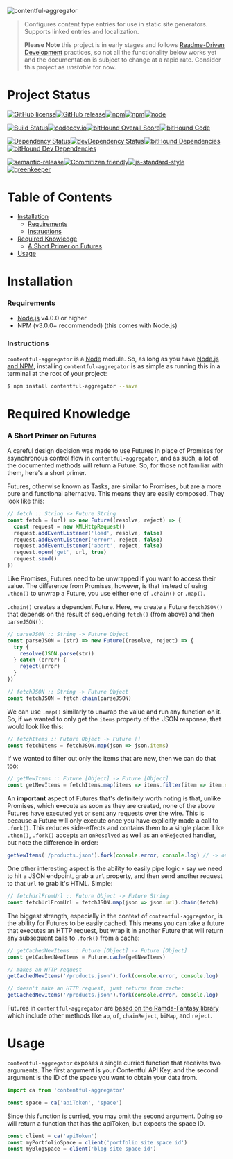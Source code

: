 ![contentful-aggregator](http://imgh.us/logo_187.svg)



> Configures content type entries for use in static site generators. Supports linked entries and localization.
> 
> **Please Note** this project is in early stages and follows [Readme-Driven Development](http://tom.preston-werner.com/2010/08/23/readme-driven-development.html) practices, so not all the functionality below works yet and the documentation is subject to change at a rapid rate. Consider this project as *unstable* for now.



# Project Status

[![GitHub license](https://img.shields.io/github/license/declandewet/contentful-aggregator.svg?style=flat-square)](https://github.com/declandewet/contentful-aggregator/blob/master/license.md)[![GitHub release](https://img.shields.io/github/release/declandewet/contentful-aggregator.svg?style=flat-square)](https://github.com/declandewet/contentful-aggregator/releases)[![npm](https://img.shields.io/npm/v/contentful-aggregator.svg?style=flat-square)](http://npmjs.org/package/contentful-aggregator)[![npm](https://img.shields.io/npm/dt/contentful-aggregator.svg?style=flat-square)](http://npmjs.org/package/contentful-aggregator)[![node](https://img.shields.io/node/v/contentful-aggregator.svg?style=flat-square)]()

[![Build Status](https://img.shields.io/travis/declandewet/contentful-aggregator.svg?style=flat-square)](https://travis-ci.org/declandewet/contentful-aggregator)[![codecov.io](https://img.shields.io/codecov/c/github/declandewet/contentful-aggregator.svg?style=flat-square)](https://codecov.io/github/declandewet/contentful-aggregator?branch=master)[![bitHound Overall Score](https://www.bithound.io/github/declandewet/contentful-aggregator/badges/score.svg)](https://www.bithound.io/github/declandewet/contentful-aggregator)[![bitHound Code](https://www.bithound.io/github/declandewet/contentful-aggregator/badges/code.svg)](https://www.bithound.io/github/declandewet/contentful-aggregator)

[![Dependency Status](https://img.shields.io/david/declandewet/contentful-aggregator.svg?style=flat-square)](https://david-dm.org/declandewet/contentful-aggregator)[![devDependency Status](https://img.shields.io/david/dev/declandewet/contentful-aggregator.svg?style=flat-square)](https://david-dm.org/declandewet/contentful-aggregator#info=devDependencies)[![bitHound Dependencies](https://www.bithound.io/github/declandewet/contentful-aggregator/badges/dependencies.svg)](https://www.bithound.io/github/declandewet/contentful-aggregator/master/dependencies/npm)[![bitHound Dev Dependencies](https://www.bithound.io/github/declandewet/contentful-aggregator/badges/devDependencies.svg)](https://www.bithound.io/github/declandewet/contentful-aggregator/master/dependencies/npm)

[![semantic-release](https://img.shields.io/badge/%20%20%F0%9F%93%A6%F0%9F%9A%80-semantic--release-e10079.svg?style=flat-square)](https://github.com/semantic-release/semantic-release)[![Commitizen friendly](https://img.shields.io/badge/commitizen-friendly-brightgreen.svg?style=flat-square)](http://commitizen.github.io/cz-cli/)[![js-standard-style](https://img.shields.io/badge/code%20style-standard-brightgreen.svg?style=flat-square)](http://standardjs.com/)[![greenkeeper](https://img.shields.io/badge/greenkeeper-enabled-brightgreen.svg?style=flat-square)](http://greenkeeper.io/)



# Table of Contents

<!-- START doctoc generated TOC please keep comment here to allow auto update -->
<!-- DON'T EDIT THIS SECTION, INSTEAD RE-RUN doctoc TO UPDATE -->


- [Installation](#installation)
    - [Requirements](#requirements)
    - [Instructions](#instructions)
- [Required Knowledge](#required-knowledge)
    - [A Short Primer on Futures](#a-short-primer-on-futures)
- [Usage](#usage)

<!-- END doctoc generated TOC please keep comment here to allow auto update -->



# Installation

### Requirements

- [Node.js](https://nodejs.org/en/download/) v4.0.0 or higher
- NPM (v3.0.0+ recommended) (this comes with Node.js)



### Instructions

`contentful-aggregator` is a [Node](https://nodejs.org) module. So, as long as you have [Node.js and NPM](https://nodejs.org/en/download/), installing `contentful-aggregator` is as simple as running this in a terminal at the root of your project:

``` sh
$ npm install contentful-aggregator --save
```



# Required Knowledge



### A Short Primer on Futures

A careful design decision was made to use Futures in place of Promises for asynchronous control flow in `contentful-aggregator`, and as such, a lot of the documented methods will return a Future. So, for those not familiar with them, here's a short primer.

Futures, otherwise known as Tasks, are similar to Promises, but are a more pure and functional alternative. This means they are easily composed. They look like this:

``` javascript
// fetch :: String -> Future String
const fetch = (url) => new Future((resolve, reject) => {
  const request = new XMLHttpRequest()
  request.addEventListener('load', resolve, false)
  request.addEventListener('error', reject, false)
  request.addEventListener('abort', reject, false)
  request.open('get', url, true)
  request.send()
})
```



Like Promises, Futures need to be unwrapped if you want to access their value. The difference from Promises, however, is that instead of using `.then()` to unwrap a Future, you use either one of `.chain()` or `.map()`.

`.chain()` creates a dependent Future. Here, we create a Future `fetchJSON()` that depends on the result of sequencing `fetch()` (from above) and then `parseJSON()`:

``` javascript
// parseJSON :: String -> Future Object
const parseJSON = (str) => new Future((resolve, reject) => {
  try {
    resolve(JSON.parse(str))
  } catch (error) {
    reject(error)
  }
})

// fetchJSON :: String -> Future Object
const fetchJSON = fetch.chain(parseJSON)
```



We can use `.map()` similarly to unwrap the value and run any function on it. So, if we wanted to only get the `items` property of the JSON response, that would look like this:

``` javascript
// fetchItems :: Future Object -> Future []
const fetchItems = fetchJSON.map(json => json.items)
```



If we wanted to filter out only the items that are new, then we can do that too:

``` javascript
// getNewItems :: Future [Object] -> Future [Object]
const getNewItems = fetchItems.map(items => items.filter(item => item.new))
```



An **important** aspect of Futures that's definitely worth noting is that, unlike Promises, which execute as soon as they are created, none of the above Futures have executed yet or sent any requests over the wire. This is because a Future will only execute once you have explicitly made a call to `.fork()`. This reduces side-effects and contains them to a single place. Like `.then()`, `.fork()` accepts an `onResolved` as well as an `onRejected` handler, but note the difference in order:

``` javascript
getNewItems('/products.json').fork(console.error, console.log) // -> onRejected, onResolved
```



One other interesting aspect is the ability to easily pipe logic - say we need to hit a JSON endpoint, grab a `url` property, and then send another request to that `url` to grab it's HTML. Simple:

``` javascript
// fetchUrlFromUrl :: Future Object -> Future String
const fetchUrlFromUrl = fetchJSON.map(json => json.url).chain(fetch)
```



The biggest strength, especially in the context of `contentful-aggregator`, is the ability for Futures to be easily cached. This means you can take a future that executes an HTTP request, but wrap it in another Future that will return any subsequent calls to `.fork()` from a cache:

``` javascript
// getCachedNewItems :: Future [Object] -> Future [Object]
const getCachedNewItems = Future.cache(getNewItems)

// makes an HTTP request
getCachedNewItems('/products.json').fork(console.error, console.log)

// doesn't make an HTTP request, just returns from cache:
getCachedNewItems('/products.json').fork(console.error, console.log)
```



Futures in `contentful-aggregator` are [based on the Ramda-Fantasy library](https://github.com/ramda/ramda-fantasy/blob/master/docs/Future.md) which include other methods like `ap`, `of`, `chainReject`, `biMap`, and `reject`.



# Usage

`contentful-aggregator` exposes a single curried function that receives two arguments. The first argument is your Contentful API Key, and the second argument is the ID of the space you want to obtain your data from.

``` javascript
import ca from 'contentful-aggregator'

const space = ca('apiToken', 'space')
```



Since this function is curried, you may omit the second argument. Doing so will return a function that has the apiToken, but expects the space ID.

``` javascript
const client = ca('apiToken')
const myPortfolioSpace = client('portfolio site space id')
const myBlogSpace = client('blog site space id')
```